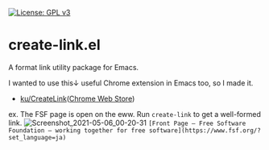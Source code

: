 [![License: GPL v3](https://img.shields.io/badge/License-GPLv3-blue.svg)](https://www.gnu.org/licenses/gpl-3.0)
# create-link.el

A format link utility package for Emacs.

I wanted to use this↓ useful Chrome extension in Emacs too, so I made it.
- [ku/CreateLink](https://github.com/ku/CreateLink)([Chrome Web Store](https://chrome.google.com/webstore/detail/create-link/gcmghdmnkfdbncmnmlkkglmnnhagajbm))

ex. The FSF page is open on the eww. Run `create-link` to get a well-formed link.
![Screenshot_2021-05-06_00-20-31](https://user-images.githubusercontent.com/11595790/117166003-f646cc00-ae00-11eb-91af-2ebac4247862.png)
`[Front Page — Free Software Foundation — working together for free software](https://www.fsf.org/?set_language=ja)`
